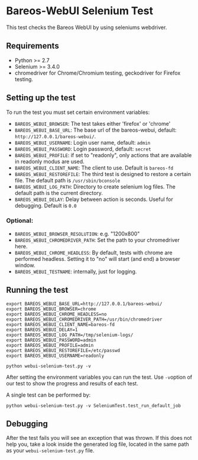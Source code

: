 # Bareos-WebUI Selenium Test

This test checks the Bareos WebUI by using seleniums webdriver.

## Requirements

  * Python >= 2.7
  * Selenium >= 3.4.0
  * chromedriver for Chrome/Chromium testing, geckodriver for Firefox testing.

## Setting up the test

To run the test you must set certain environment variables:

 * `BAREOS_WEBUI_BROWSER`: The test takes either 'firefox' or 'chrome'
 * `BAREOS_WEBUI_BASE_URL`: The base url of the bareos-webui, default: `http://127.0.0.1/bareos-webui/`.
 * `BAREOS_WEBUI_USERNAME`: Login user name, default: `admin`
 * `BAREOS_WEBUI_PASSWORD`: Login password, default: `secret`
 * `BAREOS_WEBUI_PROFILE`: if set to "readonly", only actions that are available in readonly modus are used.
 * `BAREOS_WEBUI_CLIENT_NAME`: The client to use. Default is `bareos-fd`
 * `BAREOS_WEBUI_RESTOREFILE`: The third test is designed to restore a certain file. The default path is `/usr/sbin/bconsole`
 * `BAREOS_WEBUI_LOG_PATH`: Directory to create selenium log files. The default path is the current directory.
 * `BAREOS_WEBUI_DELAY`: Delay between action is seconds. Useful for debugging. Default is `0.0`

### Optional:

 * `BAREOS_WEBUI_BROWSER_RESOLUTION`: e.g. "1200x800"
 * `BAREOS_WEBUI_CHROMEDRIVER_PATH`: Set the path to your chromedriver here.
 * `BAREOS_WEBUI_CHROME_HEADLESS`: By default, tests with chrome are performed headless. Setting it to "no" will start (and end) a browser window.
 * `BAREOS_WEBUI_TESTNAME`: internally, just for logging.

## Running the test

```
export BAREOS_WEBUI_BASE_URL=http://127.0.0.1/bareos-webui/
export BAREOS_WEBUI_BROWSER=chrome
export BAREOS_WEBUI_CHROME_HEADLESS=no
export BAREOS_WEBUI_CHROMEDRIVER_PATH=/usr/bin/chromedriver
export BAREOS_WEBUI_CLIENT_NAME=bareos-fd
export BAREOS_WEBUI_DELAY=1
export BAREOS_WEBUI_LOG_PATH=/tmp/selenium-logs/
export BAREOS_WEBUI_PASSWORD=admin
export BAREOS_WEBUI_PROFILE=admin
export BAREOS_WEBUI_RESTOREFILE=/etc/passwd
export BAREOS_WEBUI_USERNAME=readonly

python webui-selenium-test.py -v
```

After setting the environment variables you can run the test. Use `-v`option of our test to show the progress and results of each test.

A single test can be performed by:

```
python webui-selenium-test.py -v SeleniumTest.test_run_default_job
```


## Debugging

After the test fails you will see an exception that was thrown. If this does not help you, take a look inside the generated log file, located in the same path as your `webui-selenium-test.py` file.
